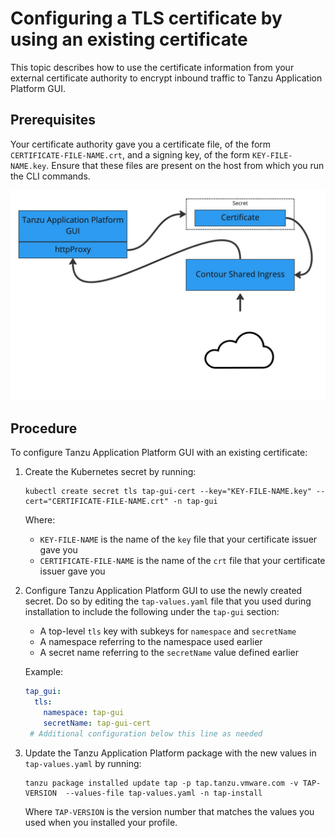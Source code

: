 # Configuring a TLS certificate by using an existing certificate

This topic describes how to use the certificate information from your external certificate authority
to encrypt inbound traffic to Tanzu Application Platform GUI.

## <a id="prereqs"></a> Prerequisites

Your certificate authority gave you a certificate file, of the form `CERTIFICATE-FILE-NAME.crt`, and
a signing key, of the form `KEY-FILE-NAME.key`.
Ensure that these files are present on the host from which you run the CLI commands.

![TLS diagram showing the relationships between Tanzu Application Platform GUI, the certificate, and Contour Shared Ingress.](images/TAP-GUI-TLS.png)

## <a id="procedure"></a> Procedure

To configure Tanzu Application Platform GUI with an existing certificate:

1. Create the Kubernetes secret by running:

    ```console
    kubectl create secret tls tap-gui-cert --key="KEY-FILE-NAME.key" --cert="CERTIFICATE-FILE-NAME.crt" -n tap-gui
    ```

    Where:

    - `KEY-FILE-NAME` is the name of the `key` file that your certificate issuer gave you
    - `CERTIFICATE-FILE-NAME` is the name of the `crt` file that your certificate issuer gave you

2. Configure Tanzu Application Platform GUI to use the newly created secret.
   Do so by editing the `tap-values.yaml` file that you used during installation to include the
   following under the `tap-gui` section:

   - A top-level `tls` key with subkeys for `namespace` and `secretName`
   - A namespace referring to the namespace used earlier
   - A secret name referring to the `secretName` value defined earlier

   Example:

   ```yaml
   tap_gui:
     tls:
       namespace: tap-gui
       secretName: tap-gui-cert
    # Additional configuration below this line as needed
   ```

3. Update the Tanzu Application Platform package with the new values in `tap-values.yaml` by running:

   ```console
   tanzu package installed update tap -p tap.tanzu.vmware.com -v TAP-VERSION  --values-file tap-values.yaml -n tap-install
   ```

   Where `TAP-VERSION` is the version number that matches the values you used when you installed your
   profile.
